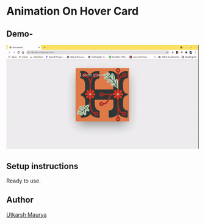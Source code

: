 # Animation On Hover Card

## Demo-

![animated](ezgif.com-gif-maker.gif)

## Setup instructions

Ready to use.

## Author

[Utkarsh Maurya](https://github.com/utkarsh1311)
